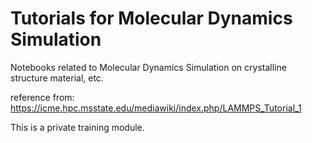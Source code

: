 # Tutorials for Molecular Dynamics Simulation

Notebooks related to Molecular Dynamics Simulation on crystalline structure material, etc.

reference from:
https://icme.hpc.msstate.edu/mediawiki/index.php/LAMMPS_Tutorial_1

This is a private training module.
